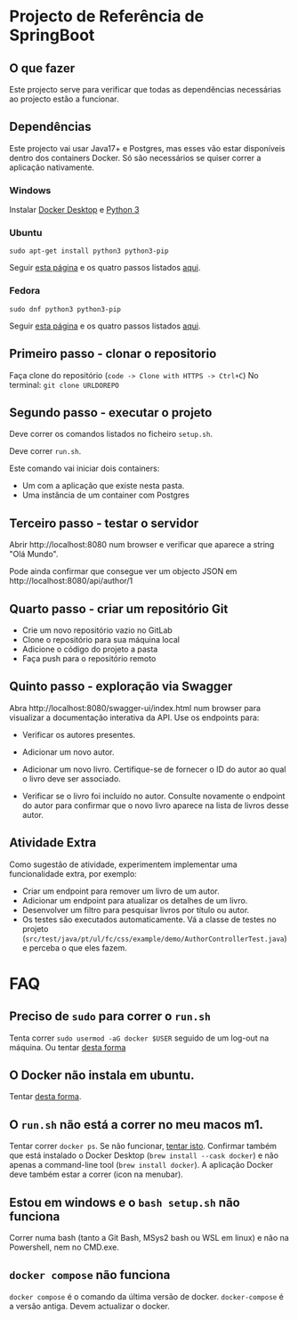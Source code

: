 # Projecto de Referência de SpringBoot

## O que fazer

Este projecto serve para verificar que todas as dependências necessárias ao projecto estão a funcionar.

## Dependências

Este projecto vai usar Java17+ e Postgres, mas esses vão estar disponíveis dentro dos containers Docker. Só são necessários se quiser correr a aplicação nativamente.

### Windows

Instalar [Docker Desktop](https://docs.docker.com/desktop/install/windows-install/) e [Python 3](https://www.python.org/ftp/python/3.11.2/python-3.11.2-amd64.exe)

### Ubuntu

```
sudo apt-get install python3 python3-pip
```

Seguir [esta página](https://docs.docker.com/engine/install/ubuntu/) e os quatro passos listados [aqui](https://docs.docker.com/engine/install/linux-postinstall/#manage-docker-as-a-non-root-user).

### Fedora

```
sudo dnf python3 python3-pip
```

Seguir [esta página](https://docs.docker.com/engine/install/fedora/) e os quatro passos listados [aqui](https://docs.docker.com/engine/install/linux-postinstall/#manage-docker-as-a-non-root-user).


## Primeiro passo - clonar o repositorio

Faça clone do repositório (`code -> Clone with HTTPS -> Ctrl+C`)
No terminal: `git clone URLDOREPO`

## Segundo passo - executar o projeto

Deve correr os comandos listados no ficheiro `setup.sh`.

Deve correr `run.sh`.

Este comando vai iniciar dois containers:

* Um com a aplicação que existe nesta pasta.
* Uma instância de um container com Postgres

## Terceiro passo - testar o servidor

Abrir http://localhost:8080 num browser e verificar que aparece a string "Olá Mundo".

Pode ainda confirmar que consegue ver um objecto JSON em http://localhost:8080/api/author/1

## Quarto passo - criar um repositório Git

* Crie um novo repositório vazio no GitLab
* Clone o repositório para sua máquina local
* Adicione o código do projeto a pasta
* Faça push para o repositório remoto

## Quinto passo - exploração via Swagger

Abra http://localhost:8080/swagger-ui/index.html num browser para visualizar a documentação interativa da API. Use os endpoints para:

* Verificar os autores presentes.

* Adicionar um novo autor.

* Adicionar um novo livro. Certifique-se de fornecer o ID do autor ao qual o livro deve ser associado.

* Verificar se o livro foi incluído no autor. Consulte novamente o endpoint do autor para confirmar que o novo livro aparece na lista de livros desse autor.

## Atividade Extra

Como sugestão de atividade, experimentem implementar uma funcionalidade extra, por exemplo:

* Criar um endpoint para remover um livro de um autor.
* Adicionar um endpoint para atualizar os detalhes de um livro.
* Desenvolver um filtro para pesquisar livros por título ou autor.
* Os testes são executados automaticamente. Vá a classe de testes no projeto (`src/test/java/pt/ul/fc/css/example/demo/AuthorControllerTest.java`) e perceba o que eles fazem.

# FAQ

## Preciso de `sudo` para correr o `run.sh`
Tenta correr `sudo usermod -aG docker $USER` seguido de um log-out na máquina.
Ou tentar [desta forma](https://www.digitalocean.com/community/questions/how-to-fix-docker-got-permission-denied-while-trying-to-connect-to-the-docker-daemon-socket)

## O Docker não instala em ubuntu.

Tentar [desta forma](https://askubuntu.com/a/1411717).

## O `run.sh` não está a correr no meu macos m1.

Tentar correr `docker ps`. Se não funcionar, [tentar isto](https://stackoverflow.com/a/68202428/28516).
Confirmar também que está instalado o Docker Desktop (`brew install --cask docker`) e não apenas a command-line tool (`brew install docker`). A aplicação Docker deve também estar a correr (icon na menubar).


## Estou em windows e o `bash setup.sh` não funciona

Correr numa bash (tanto a Git Bash, MSys2 bash ou WSL em linux) e não na Powershell, nem no CMD.exe.

## `docker compose` não funciona

`docker compose` é o comando da última versão de docker. `docker-compose` é a versão antiga. Devem actualizar o docker.
